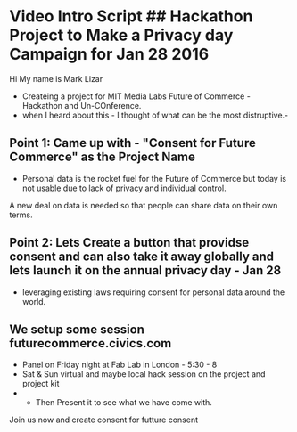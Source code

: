 
# Video Intro Script ## Hackathon Project to Make a Privacy day Campaign for Jan 28 2016


Hi My name is Mark Lizar
- Createing a project for MIT Media Labs Future of Commerce - Hackathon and Un-COnference. 
- when I heard about this - I thought of what can be the most distruptive.- 

## Point 1: Came up with -  "Consent for Future Commerce" as the Project Name 

- Personal data  is the rocket fuel for the Future of Commerce but today is not usable  due to lack of privacy and   individual control. 

A new deal on data is needed so that people can share data on their own terms.  

## Point 2:  Lets Create a button that providse consent and can also take it away globally and lets  launch it on the annual privacy day - Jan 28  
-  leveraging existing laws requiring consent for personal data around the world. 

## We setup some session  futurecommerce.civics.com  
- Panel on Friday night at Fab Lab in London - 5:30 - 8 
- Sat & Sun virtual and maybe local hack session on the project and project kit
- - Then Present it to see what we have come with. 

Join us now and create consent for futture consent  


